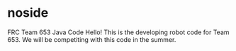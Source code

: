 # noside
FRC Team 653 Java Code
Hello! 
This is the developing robot code for Team 653. 
We will be competiting with this code in the summer.
